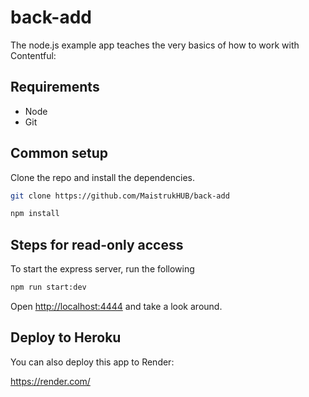 # back-add




The node.js example app teaches the very basics of how to work with Contentful:


## Requirements

* Node 
* Git

## Common setup

Clone the repo and install the dependencies.

```bash
git clone https://github.com/MaistrukHUB/back-add

```

```bash
npm install
```

## Steps for read-only access

To start the express server, run the following

```bash
npm run start:dev
```

Open [http://localhost:4444](http://localhost:4444) and take a look around.



## Deploy to Heroku
You can also deploy this app to Render:

https://render.com/


